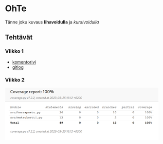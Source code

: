 # OhTe

Tänne joku kuvaus **lihavoidulla** ja *kursivoidulla*

## Tehtävät

### Viikko 1
- [komentorivi](laskarit/viikko1/komentorivi.txt)
- [gitlog](laskarit/viikko1/gitlog.txt)

### Viikko 2
![Coverage at 100%](laskarit/viikko2/unicafe/coverage.png)
